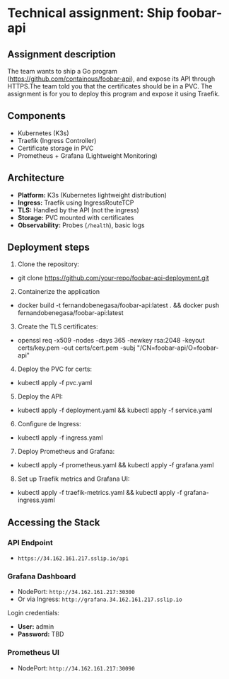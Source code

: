 # Technical assignment: Ship foobar-api

## Assignment description
The team wants to ship a Go program (https://github.com/containous/foobar-api), and expose its API through HTTPS.The team told you that the certificates should be in a PVC. The assignment is for you to deploy this program and expose it using Traefik.


## Components
- Kubernetes (K3s)
- Traefik (Ingress Controller)
- Certificate storage in PVC
- Prometheus + Grafana (Lightweight Monitoring)

## Architecture

- **Platform:** K3s (Kubernetes lightweight distribution)
- **Ingress:** Traefik using IngressRouteTCP
- **TLS:** Handled by the API (not the ingress)
- **Storage:** PVC mounted with certificates
- **Observability:** Probes (`/health`), basic logs

## Deployment steps

1. Clone the repository:
- git clone https://github.com/your-repo/foobar-api-deployment.git

2. Containerize the application
- docker build -t fernandobenegasa/foobar-api:latest . && docker push fernandobenegasa/foobar-api:latest

3. Create the TLS certificates:
- openssl req -x509 -nodes -days 365 -newkey rsa:2048 -keyout certs/key.pem -out certs/cert.pem -subj "/CN=foobar-api/O=foobar-api"

4. Deploy the PVC for certs:
-  kubectl apply -f pvc.yaml

5. Deploy the API:
- kubectl apply -f deployment.yaml && kubectl apply -f service.yaml

6. Configure de Ingress:
- kubectl apply -f ingress.yaml

7. Deploy Prometheus and Grafana:
- kubectl apply -f prometheus.yaml && kubectl apply -f grafana.yaml

8. Set up Traefik metrics and Grafana UI:
- kubectl apply -f traefik-metrics.yaml && kubectl apply -f grafana-ingress.yaml

## Accessing the Stack

### API Endpoint
- `https://34.162.161.217.sslip.io/api`

### Grafana Dashboard
- NodePort: `http://34.162.161.217:30300`
- Or via Ingress: `http://grafana.34.162.161.217.sslip.io`

Login credentials:
- **User:** admin
- **Password:** TBD

### Prometheus UI
- NodePort: `http://34.162.161.217:30090`
